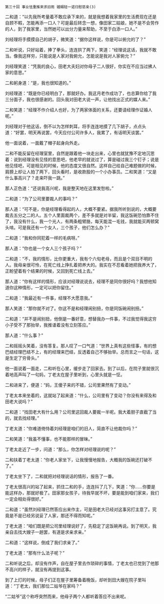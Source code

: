     第三十回 事业怯重推来求旧雨 婚姻轻一诺归慰慈亲(3) 

   二和道：“以先我所考量着不敢应承下来的，就是我想着我家里的生活费现在还是自顾不暇，怎能再添一口人？可是最后转念一想，像田家二姑娘，她不是不会劳作的人，到了我家里，当然她可以出分力量来帮助，不至于白添一口人。”

   刘经理将手摸摸自己的胡子，微笑道：“据你这样说，你是可以俯允的了？”

   二和听说，只好站着，捧了拳头，连连拱了两下，笑道：“经理说这话，我就不敢当。像我这样穷，只能说是人家对我俯允，怎能说是我对人家俯允？”

   刘经理笑道：“凭我的良心，田老大夫妇对你母子二人很好，你实在不应当过拂人家的意思。”

   二和躬身道：“是，我也很知道的。”

   刘经理道：“既是你已经明白了，那就好办。我这月老作成功了，也总算你给了我三分面子，我也很感谢的。回头我对田老大说一声，让他找出正式的媒人来。”

   二和笑道：“经理不作介绍人也好，为了两家体面的关系，还要请经理作证婚人呢。”

   刘经理对于他这话，倒不以为怎样刺耳，将手连连地摸了几下胡子，点点头道：“好罢，明天再说罢，今天应付公司许多人，我累了，有话明天谈罢。”

   他一面说着，一面戴了帽子起身向外走。

   二和不能反留在经理室里，自然是跟着他一块走出来，心里也就犹豫不定地沉思着：说到经理没有见怪的意思吧，他老早的就说过了，算是碰过我三个钉子；说是他见怪吧，可是相见的时候，他的态度又很自然。这样自己给自己难题做的时候，肩膀上却让人拍了两下，回头看时，是收款股的一个小办事员。二和笑道：“又是什么事高兴了？走来吓我一跳。”

   那人正色道：“还说我高兴呢，我是整天地在这里发愁啦。”

   二和道：“为了公司里要裁人的事吗？”

   那人道：“可不是，你是经理看得起的人，大概不要紧。据我所听到说的，大概要裁去五分之二的人。五个人里面裁两个，差不多就是对半留，我这饭碗恐怕靠不住了，我没有什么，我一个光人，有两条粗臂胳，每天能混一毛钱，我就能买两顿窝头啃。可是我还有一个女人，三个孩子，他们怎么办？”

   二和道：“我和你同犯着一样的毛病呀。”

   那人道：“你也是一个女人三个孩子吗？”

   二和道：“不，我的情形，比你更重大，我有个六旬老母，而且是个双目不明的人。我母亲很可怜，在死亡线上挣扎着把养大的。我实在不忍看着她把我养大了，正盼望着有个结果的时候，又回到死亡线上去。”

   那人道：“你有这样的情形，应该对经理说说去，经理不是同你很好吗？我想他知道你这种情形，一定可以把你留住。”

   二和道：“我最近有一件事，经理不大愿意我。”

   那人笑道：“那你就不对了。你这不是和经理闹别扭，你是同饭碗闹别扭。”

   二和道：“并不是闹别扭，他倒是一番好意，想替我办一件事，不过我觉得我这穷小子受不了那抬举，我推诿着没有立刻答应。”

   那人道：“什么事？”

   二和摇摇头笑着，没有答复。那人叹了一口气道：“世界上真有这些怪事，有的想巴结经理巴结不上，有的经理来巴结，反透着自己不够抬举。总而言之一句话，这是生定了穷骨头。”

   他一面说着一面走，二和听在心里，缓步走了回家去。到了以后，在院子里就很沉着地高声叫了一句妈，丁老太在屋子里听到，心里头就是一怔。

   二和进来了，便道：“妈，王傻子来的不错，公司里果然有了变动。”

   丁老太本来坐着的，这就站了起来道：“什么，公司里有了变动？你没有来得及和田老大说吗？”

   二和道：“找田老大有什么用？公司里这回裁人要裁一半呢。我大着胆子直截了当的，就去找经理。”

   丁老太道：“你难道倚恃着刘经理是咱们的旧人，简直不让他裁你吗？”

   二和笑道：“我虽不懂事，也不能那样的冒昧。”

   丁老太走近了一步，问道：“那么，你怎样对经理说的呢？”

   二和扶着丁老太道：“你老人家坐下，让我慢慢地报告，大概我的饭碗还打破不了。”

   丁老太坐下了，二和就把对经理说话的情形，报告了一番。

   丁老太很高兴的站了起来，抓住二和的手，连连抖了几下，笑道：“你……你要是能这样办，那就好极了。田家那女孩子，待我早就不坏，要是能到咱们家来，我们一定会相处得很好。”

   二和道：“虽然刘经理已然答应出来作主，可是田老大已经对这事另打主意了。究竟是不是已经另说妥了人家，那还不得而知呢。”

   丁老太道：“咱们既是把公司里经理说好了，先稳定了这饭碗再说。到了明天，我亲自去找大嫂子一趟罢，有道是求亲求亲。”

   二和道：“这样说，倒成了我们求亲了。”

   丁老太道：“那有什么法子呢？”

   二和听说之后，却没有作声，自在屋子里去作琐碎的事情，丁老太也已觉到了他那不高兴的样子，就没有再提到这事。

   到了上灯的时候，母子们正在屋子里筹备着晚饭，却听到田大嫂在院子里叫道：“丁老太，我们那位二姑爷在家吗？”

   “二姑爷”这个称呼突然而来，他母子两个人都听着答应不出来呢。


